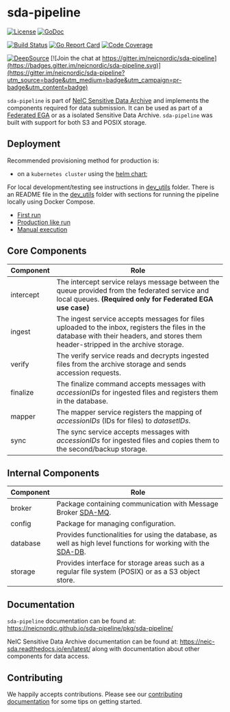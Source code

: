 # sda-pipeline

[![License](https://img.shields.io/github/license/neicnordic/sda-pipeline)](https://shields.io)
[![GoDoc](https://godoc.org/github.com/neicnordic/sda-pipeline?status.svg)](https://pkg.go.dev/github.com/neicnordic/sda-pipeline?tab=subdirectories)

[![Build Status](https://github.com/neicnordic/sda-pipeline/workflows/Go/badge.svg)](https://github.com/neicnordic/sda-pipeline/actions)
[![Go Report Card](https://goreportcard.com/badge/github.com/neicnordic/sda-pipeline)](https://goreportcard.com/report/github.com/neicnordic/sda-pipeline)
[![Code Coverage](https://img.shields.io/coveralls/github/neicnordic/sda-pipeline)](https://shields.io)

[![DeepSource](https://static.deepsource.io/deepsource-badge-light.svg)](https://deepsource.io/gh/neicnordic/sda-pipeline/?ref=repository-badge) [![Join the chat at https://gitter.im/neicnordic/sda-pipeline](https://badges.gitter.im/neicnordic/sda-pipeline.svg)](https://gitter.im/neicnordic/sda-pipeline?utm_source=badge&utm_medium=badge&utm_campaign=pr-badge&utm_content=badge)

`sda-pipeline` is part of [NeIC Sensitive Data Archive](https://neic-sda.readthedocs.io/en/latest/) and implements the components required for data submission.
It can be used as part of a [Federated EGA](https://ega-archive.org/federated) or as a isolated Sensitive Data Archive. 
`sda-pipeline` was built with support for both S3 and POSIX storage.

## Deployment

Recommended provisioning method for production is:

* on a `kubernetes cluster` using the [helm chart](https://github.com/neicnordic/sda-helm/);

For local development/testing see instructions in [dev_utils](/dev_utils) folder.
There is an README file in the [dev_utils](/dev_utils) folder with sections for running the pipeline locally using Docker Compose.

* [First run](./dev_utils/README.md#Getting-up-and-running-fast)
* [Production like run](./dev_utils/README.md#Starting-the-services-using-docker-compose-with-TLS-enabled)
* [Manual execution](./dev_utils/README.md#Manually-run-the-integration-test)

## Core Components

| Component     | Role |
|---------------|------|
| intercept     | The intercept service relays message between the queue provided from the federated service and local queues. **(Required only for Federated EGA use case)** |
| ingest        | The ingest service accepts messages for files uploaded to the inbox, registers the files in the database with their headers, and stores them header-stripped in the archive storage. |
| verify        | The verify service reads and decrypts ingested files from the archive storage and sends accession requests. |
| finalize      | The finalize command accepts messages with _accessionIDs_ for ingested files and registers them in the database. |
| mapper        | The mapper service registers the mapping of _accessionIDs_ (IDs for files) to _datasetIDs_. |
| sync          | The sync service accepts messages with _accessionIDs_ for ingested files and copies them to the second/backup storage. |

## Internal Components

| Component     | Role |
|---------------|------|
| broker        | Package containing communication with Message Broker [SDA-MQ](https://github.com/neicnordic/sda-mq). |
| config        | Package for managing configuration. |
| database      | Provides functionalities for using the database, as well as high level functions for working with the [SDA-DB](https://github.com/neicnordic/sda-db). |
| storage       | Provides interface for storage areas such as a regular file system (POSIX) or as a S3 object store. |

## Documentation

`sda-pipeline` documentation can be found at: https://neicnordic.github.io/sda-pipeline/pkg/sda-pipeline/

NeIC Sensitive Data Archive documentation can be found at: https://neic-sda.readthedocs.io/en/latest/ 
along with documentation about other components for data access.

## Contributing

We happily accepts contributions. Please see our [contributing documentation](CONTRIBUTING.md) for some tips on getting started.
